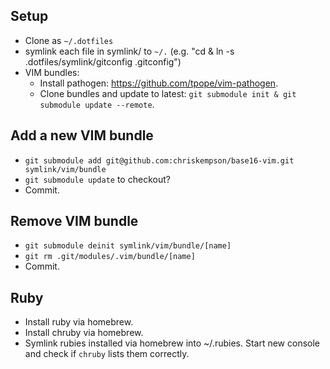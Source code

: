 ## Setup

* Clone as `~/.dotfiles`
* symlink each file in symlink/ to `~/.` (e.g. "cd & ln -s .dotfiles/symlink/gitconfig .gitconfig")
* VIM bundles:
  * Install pathogen: https://github.com/tpope/vim-pathogen.
  * Clone bundles and update to latest: `git submodule init & git submodule update --remote`.

## Add a new VIM bundle

- `git submodule add git@github.com:chriskempson/base16-vim.git symlink/vim/bundle`
- `git submodule update` to checkout?
- Commit.

## Remove VIM bundle

- `git submodule deinit symlink/vim/bundle/[name]`
- `git rm .git/modules/.vim/bundle/[name]`
- Commit.

## Ruby

- Install ruby via homebrew.
- Install chruby via homebrew.
- Symlink rubies installed via homebrew into ~/.rubies. Start new console and check if `chruby` lists them correctly.
